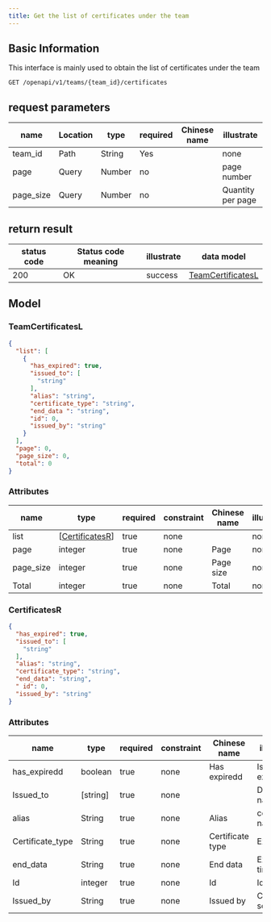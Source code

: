 ```yaml
---
title: Get the list of certificates under the team
---
```


## Basic Information

This interface is mainly used to obtain the list of certificates under the team

```shell title="请求路径"
GET /openapi/v1/teams/{team_id}/certificates
```

## request parameters

| name                           | Location | type   | required | Chinese name | illustrate        |
| ------------------------------ | -------- | ------ | -------- | ------------ | ----------------- |
| team_id   | Path     | String | Yes      |              | none              |
| page                           | Query    | Number | no       |              | page number       |
| page_size | Query    | Number | no       |              | Quantity per page |

## return result

| status code | Status code meaning | illustrate | data model                                   |
| ----------- | ------------------- | ---------- | -------------------------------------------- |
| 200         | OK                  | success    | [TeamCertificatesL](#schemateamcertificates) |

## Model

### TeamCertificatesL<a id="schemateamcertificatesl"></a>

```json
{
  "list": [
    {
      "has_expired": true,
      "issued_to": [
        "string"
      ],
      "alias": "string",
      "certificate_type": "string",
      "end_data ": "string",
      "id": 0,
      "issued_by": "string"
    }
  ],
  "page": 0,
  "page_size": 0,
  "total": 0
}
```

### Attributes

| name                           | type                                                                                      | required | constraint | Chinese name | illustrate |
| ------------------------------ | ----------------------------------------------------------------------------------------- | -------- | ---------- | ------------ | ---------- |
| list                           | [[CertificatesR](#schemacifertifesr)] | true     | none       |              | none       |
| page                           | integer                                                                                   | true     | none       | Page         | none       |
| page_size | integer                                                                                   | true     | none       | Page size    | none       |
| Total                          | integer                                                                                   | true     | none       | Total        | none       |

### CertificatesR<a id="schemacertificatesr"></a>

```json
{
  "has_expired": true,
  "issued_to": [
    "string"
  ],
  "alias": "string",
  "certificate_type": "string",
  "end_data": "string",
  " id": 0,
  "issued_by": "string"
}
```

### Attributes

| name                                  | type                                                         | required | constraint | Chinese name     | illustrate         |
| ------------------------------------- | ------------------------------------------------------------ | -------- | ---------- | ---------------- | ------------------ |
| has_expiredd     | boolean                                                      | true     | none       | Has expiredd     | Is it expired      |
| Issued_to        | [string] | true     | none       |                  | Domain name list   |
| alias                                 | String                                                       | true     | none       | Alias            | certificate name   |
| Certificate_type | String                                                       | true     | none       | Certificate type | Expiration         |
| end_data         | String                                                       | true     | none       | End data         | Expiration time    |
| Id                                    | integer                                                      | true     | none       | Id               | Id                 |
| Issued_by        | String                                                       | true     | none       | Issued by        | Certificate source |
